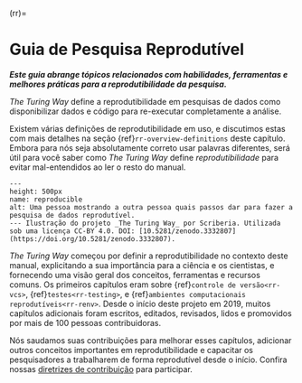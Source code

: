 (rr)=
# Guia de Pesquisa Reprodutível

***Este guia abrange tópicos relacionados com habilidades, ferramentas e melhores práticas para a reprodutibilidade da pesquisa.***

_The Turing Way_ define a reprodutibilidade em pesquisas de dados como disponibilizar dados e código para re-executar completamente a análise.

Existem várias definições de reprodutibilidade em uso, e discutimos estas com mais detalhes na seção {ref}`rr-overview-definitions` deste capítulo. Embora para nós seja absolutamente correto usar palavras diferentes, será útil para você saber como _The Turing Way_ define *reprodutibilidade* para evitar mal-entendidos ao ler o resto do manual.


```{figure} ../figures/reproducibility.jpg
---
height: 500px
name: reproducible
alt: Uma pessoa mostrando a outra pessoa quais passos dar para fazer a pesquisa de dados reprodutível.
--- Ilustração do projeto _The Turing Way_ por Scriberia. Utilizada sob uma licença CC-BY 4.0. DOI: [10.5281/zenodo.3332807](https://doi.org/10.5281/zenodo.3332807).
```

_The Turing Way_ começou por definir a reprodutibilidade no contexto deste manual, explicitando a sua importância para a ciência e os cientistas, e fornecendo uma visão geral dos conceitos, ferramentas e recursos comuns. Os primeiros capítulos eram sobre {ref}`controle de versão<rr-vcs>`, {ref}`testes<rr-testing>`, e {ref}`ambientes computacionais reprodutíveis<rr-renv>`. Desde o início deste projeto em 2019, muitos capítulos adicionais foram escritos, editados, revisados, lidos e promovidos por mais de 100 pessoas contribuidoras.

Nós saudamos suas contribuições para melhorar esses capítulos, adicionar outros conceitos importantes em reprodutibilidade e capacitar os pesquisadores a trabalharem de forma reprodutível desde o início. Confira nossas [diretrizes de contribuição](https://github.com/alan-turing-institute/the-turing-way/blob/main/CONTRIBUTING.md) para participar.

